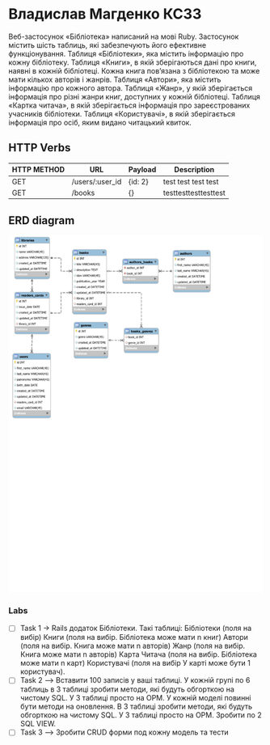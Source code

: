 # Владислав Магденко КС33
Веб-застосунок «Бібліотека» написаний на мові Ruby. Застосунок містить шість таблиць, які забезпечують його ефективне функціонування.
Таблиця «Бібліотеки», яка містить інформацію про кожну бібліотеку. Таблиця «Книги», в якій зберігаються дані про книги, наявні в кожній бібліотеці. Кожна книга пов’язана з бібліотекою та може мати кількох авторів і жанрів.
Таблиця «Автори», яка містить інформацію про кожного автора. 
Таблиця «Жанр», у якій зберігається інформація про різні жанри книг, доступних у кожній бібліотеці. 
Таблиця «Картка читача», в якій зберігається інформація про зареєстрованих учасників бібліотеки. 
Таблиця «Користувачі», в якій зберігається інформація про осіб, яким видано читацький квиток. 

## HTTP Verbs
| HTTP METHOD | URL             | Payload | Description                  |
|-------------|-----------------|---------|------------------------------|
| GET         | /users/:user_id | {id: 2} | test test test test          |
| GET         | /books          | {}      | testtesttesttesttest |




## ERD diagram
![Diagram](diagram/diagram.svg)

### Labs

- [ ] Task 1 -> Rails додаток Бібліотеки. Такі таблиці:
  Бібліотеки (поля на вибір) 
  Книги (поля на вибір. Бібліотека може мати n книг)
  Автори (поля на вибір. Книга може мати n авторів)
  Жанр (поля на вибір. Книга може мати n авторів)
  Карта Читача (поля на вибір. Бібліотека може мати n карт)
  Користувачі (поля на вибір У карті може бути 1 користувач).
- [ ] Task 2 --> Вставити 100 записів у ваші таблиці. У кожній групі по 6 таблиць в 3 таблиці зробити методи, які будуть обгорткою на чистому SQL. У 3 таблиці просто на ОРМ.
  У кожній моделі повинні бути методи на оновлення. В 3 таблиці зробити методи, які будуть обгорткою на чистому SQL. У 3 таблиці просто на ОРМ.
  Зробити по 2 SQL VIEW.
- [ ] Task 3 --> Зробити CRUD форми под кожну модель та тести
